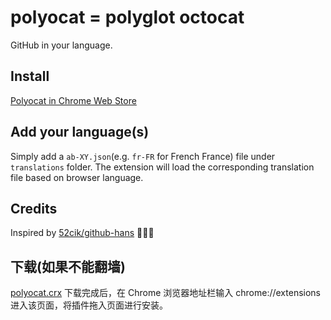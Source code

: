 # polyocat = polyglot octocat

GitHub in your language.

## Install
[Polyocat in Chrome Web Store](https://chrome.google.com/webstore/detail/polyocat/jjamhgimnhgaiijidhlhnoeefdmhjbgd)

## Add your language(s)
Simply add a `ab-XY.json`(e.g. `fr-FR` for French France) file under `translations` folder. The extension will load the corresponding translation file based on browser language.

## Credits
Inspired by [52cik/github-hans](https://github.com/52cik/github-hans) 👏👏👏

## 下载(如果不能翻墙)
[polyocat.crx](https://github.com/twhy/polyocat/raw/master/polyocat.crx) 下载完成后，在 Chrome 浏览器地址栏输入 chrome://extensions 进入该页面，将插件拖入页面进行安装。
